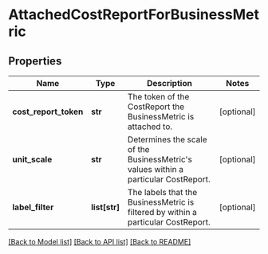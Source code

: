 # AttachedCostReportForBusinessMetric

## Properties
Name | Type | Description | Notes
------------ | ------------- | ------------- | -------------
**cost_report_token** | **str** | The token of the CostReport the BusinessMetric is attached to. | [optional] 
**unit_scale** | **str** | Determines the scale of the BusinessMetric&#39;s values within a particular CostReport. | [optional] 
**label_filter** | **list[str]** | The labels that the BusinessMetric is filtered by within a particular CostReport. | [optional] 

[[Back to Model list]](../README.md#documentation-for-models) [[Back to API list]](../README.md#documentation-for-api-endpoints) [[Back to README]](../README.md)


